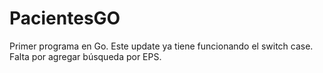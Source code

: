 # PacientesGO
Primer programa en Go.
Este update ya tiene funcionando el switch case.
Falta por agregar búsqueda por EPS.
